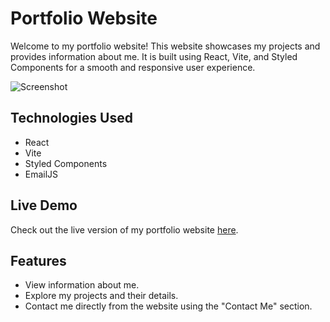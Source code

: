 # Portfolio Website

Welcome to my portfolio website! This website showcases my projects and provides information about me. It is built using React, Vite, and Styled Components for a smooth and responsive user experience.

![Screenshot](https://github.com/krisgoswami/portfolio-website/assets/91143716/d557851c-db19-4995-9ddf-9f15321d5aea)

## Technologies Used

- React
- Vite
- Styled Components
- EmailJS

## Live Demo

Check out the live version of my portfolio website [here](https://portfolio-by-krish.netlify.app/).

## Features

- View information about me.
- Explore my projects and their details.
- Contact me directly from the website using the "Contact Me" section.
